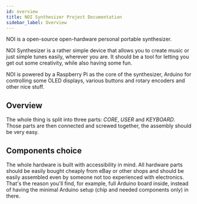 ```yaml
---
id: overview
title: NOI Synthesizer Project Documentation
sidebar_label: Overview
---
```


NOI is a open-source open-hardware personal portable synthesizer.

NOI Synthesizer is a rather simple device that allows you to create music or just simple tunes easily, wherever you are. It should be a tool for letting you get out some creativity, while also having some fun.

NOI is powered by a Raspberry Pi as the core of the synthesizer, Arduino for controlling some OLED displays, various buttons and rotary encoders and other nice stuff.

## Overview

The whole thing is split into three parts: *CORE*, *USER* and *KEYBOARD*. Those parts are then connected and screwed together, the assembly should be very easy.

## Components choice

The whole hardware is built with accessibility in mind. All hardware parts should be easily bought cheaply from eBay or other shops and should be easily assembled even by someone not too experienced with electronics. That's the reason you'll find, for example, full Arduino board inside, instead of having the minimal Arduino setup (chip and needed components only) in there.